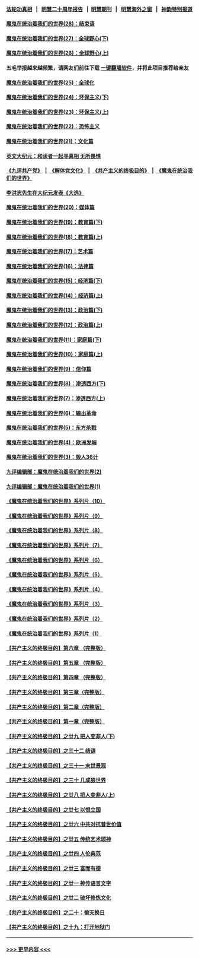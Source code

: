 #### [法轮功真相](https://github.com/gfw-breaker/truth/blob/master/README.md?t=0) &nbsp;&nbsp;|&nbsp;&nbsp; [明慧二十周年报告](https://github.com/gfw-breaker/mh-reports/blob/master/README.md?t=0) &nbsp;&nbsp;|&nbsp;&nbsp;[明慧期刊](https://github.com/gfw-breaker/mh-qikan) &nbsp;&nbsp;|&nbsp;&nbsp; [明慧海外之窗](https://github.com/gfw-breaker/mh-news/blob/master/README.md?t=0) &nbsp;&nbsp;|&nbsp;&nbsp; [神韵特别报道](https://github.com/gfw-breaker/mh-news/blob/master/shenyun.md?t=0)
#### [魔鬼在统治着我们的世界(28)：结束语](../pages/nsc422/n10936246.md?t=07012251) 
#### [魔鬼在统治着我们的世界(27)：全球野心(下)](../pages/nsc422/n10928319.md?t=07012251) 
#### [魔鬼在统治着我们的世界(26)：全球野心(上)](../pages/nsc422/n10900318.md?t=07012251) 
#### 五毛举报越来越频繁，请网友们前往下载 [一键翻墙软件](https://github.com/gfw-breaker/ssr-accounts)，并将此项目推荐给亲友
#### [魔鬼在统治着我们的世界(25)：全球化](../pages/nsc422/n10788205.md?t=07012251) 
#### [魔鬼在统治着我们的世界(24)：环保主义(下)](../pages/nsc422/n10695307.md?t=07012251) 
#### [魔鬼在统治着我们的世界(23)：环保主义(上)](../pages/nsc422/n10688613.md?t=07012251) 
#### [魔鬼在统治着我们的世界(22)：恐怖主义](../pages/nsc422/n10614727.md?t=07012251) 
#### [魔鬼在统治着我们的世界(21)：文化篇](../pages/nsc422/n10597706.md?t=07012251) 
#### [英文大纪元：和读者一起寻真相 无所畏惧](../pages/nsc422/n12542027.md?t=07012251) 
#### [《九评共产党》](https://github.com/begood0513/9ping.md/blob/master/README.md) &nbsp;|&nbsp; [《解体党文化》](../../../../jtdwh.md/blob/master/README.md)  &nbsp;|&nbsp; [《共产主义的终极目的》](../../../../gczydzjmd.md/blob/master/README.md) &nbsp;|&nbsp; [《魔鬼在统治我们的世界》](../../../../mgztzwmdsj.md/blob/master/README.md) 
#### [李洪志先生在大纪元发表《大选》](../pages/nsc422/n12534746.md?t=07012251) 
#### [魔鬼在统治着我们的世界(20)：媒体篇](../pages/nsc422/n10586579.md?t=07012251) 
#### [魔鬼在统治着我们的世界(19)：教育篇(下)](../pages/nsc422/n10564808.md?t=07012251) 
#### [魔鬼在统治着我们的世界(18)：教育篇(上)](../pages/nsc422/n10526970.md?t=07012251) 
#### [魔鬼在统治着我们的世界(17)：艺术篇](../pages/nsc422/n10499093.md?t=07012251) 
#### [魔鬼在统治着我们的世界(16)：法律篇](../pages/nsc422/n10485969.md?t=07012251) 
#### [魔鬼在统治着我们的世界(15)：经济篇(下)](../pages/nsc422/n10469975.md?t=07012251) 
#### [魔鬼在统治着我们的世界(14)：经济篇(上)](../pages/nsc422/n10457370.md?t=07012251) 
#### [魔鬼在统治着我们的世界(13)：政治篇(下)](../pages/nsc422/n10448270.md?t=07012251) 
#### [魔鬼在统治着我们的世界(12)：政治篇(上)](../pages/nsc422/n10444576.md?t=07012251) 
#### [魔鬼在统治着我们的世界(11)：家庭篇(下)](../pages/nsc422/n10440961.md?t=07012251) 
#### [魔鬼在统治着我们的世界(10)：家庭篇(上)](../pages/nsc422/n10435448.md?t=07012251) 
#### [魔鬼在统治着我们的世界(9)：信仰篇](../pages/nsc422/n10432159.md?t=07012251) 
#### [魔鬼在统治着我们的世界(8)：渗透西方(下)](../pages/nsc422/n10429603.md?t=07012251) 
#### [魔鬼在统治着我们的世界(7)：渗透西方(上)](../pages/nsc422/n10426013.md?t=07012251) 
#### [魔鬼在统治着我们的世界(6)：输出革命](../pages/nsc422/n10421536.md?t=07012251) 
#### [魔鬼在统治着我们的世界(5)：东方杀戮](../pages/nsc422/n10417707.md?t=07012251) 
#### [魔鬼在统治着我们的世界(4)：欧洲发端](../pages/nsc422/n10414890.md?t=07012251) 
#### [魔鬼在统治着我们的世界(3)：毁人36计](../pages/nsc422/n10411583.md?t=07012251) 
#### [九评编辑部：魔鬼在统治着我们的世界(2)](../pages/nsc422/n10410036.md?t=07012251) 
#### [九评编辑部：魔鬼在统治着我们的世界(1)](../pages/nsc422/n10406825.md?t=07012251) 
#### [《魔鬼在统治着我们的世界》系列片（10）](../pages/nsc422/n12292670.md?t=07012251) 
#### [《魔鬼在统治着我们的世界》系列片（9）](../pages/nsc422/n12290859.md?t=07012251) 
#### [《魔鬼在统治着我们的世界》系列片（8）](../pages/nsc422/n12287445.md?t=07012251) 
#### [《魔鬼在统治着我们的世界》系列片（7）](../pages/nsc422/n12283425.md?t=07012251) 
#### [《魔鬼在统治着我们的世界》系列片（6）](../pages/nsc422/n12282314.md?t=07012251) 
#### [《魔鬼在统治着我们的世界》系列片（5）](../pages/nsc422/n12281419.md?t=07012251) 
#### [《魔鬼在统治着我们的世界》系列片（4）](../pages/nsc422/n12274024.md?t=07012251) 
#### [《魔鬼在统治着我们的世界》系列片（3）](../pages/nsc422/n12271322.md?t=07012251) 
#### [《魔鬼在统治着我们的世界》系列片（2）](../pages/nsc422/n12269049.md?t=07012251) 
#### [《魔鬼在统治着我们的世界》系列片（1）](../pages/nsc422/n12267575.md?t=07012251) 
#### [【共产主义的终极目的】第六章 （完整版）](../pages/nsc422/n11428913.md?t=07012251) 
#### [【共产主义的终极目的】第五章 （完整版）](../pages/nsc422/n11428912.md?t=07012251) 
#### [【共产主义的终极目的】第四章 （完整版）](../pages/nsc422/n11428907.md?t=07012251) 
#### [【共产主义的终极目的】第三章（完整版）](../pages/nsc422/n11428848.md?t=07012251) 
#### [【共产主义的终极目的】第二章（完整版）](../pages/nsc422/n11428831.md?t=07012251) 
#### [【共产主义的终极目的】第一章（完整版）](../pages/nsc422/n11417651.md?t=07012251) 
#### [【共产主义的终极目的】之廿九 把人变非人(下)](../pages/nsc422/n11344140.md?t=07012251) 
#### [【共产主义的终极目的】之三十二 结语](../pages/nsc422/n11360535.md?t=07012251) 
#### [【共产主义的终极目的】之三十一 末世景观](../pages/nsc422/n11351129.md?t=07012251) 
#### [【共产主义的终极目的】之三十 几成狼世界](../pages/nsc422/n11348280.md?t=07012251) 
#### [【共产主义的终极目的】之廿八 把人变非人(上)](../pages/nsc422/n11340492.md?t=07012251) 
#### [【共产主义的终极目的】之廿七 以恨立国](../pages/nsc422/n11336944.md?t=07012251) 
#### [【共产主义的终极目的】之廿六 中共对抗普世价值](../pages/nsc422/n11324785.md?t=07012251) 
#### [【共产主义的终极目的】之廿五 传统艺术颂神](../pages/nsc422/n11296396.md?t=07012251) 
#### [【共产主义的终极目的】之廿四 人伦典范](../pages/nsc422/n11296397.md?t=07012251) 
#### [【共产主义的终极目的】之廿三 富而有德](../pages/nsc422/n11283598.md?t=07012251) 
#### [【共产主义的终极目的】之廿一 神传语言文字](../pages/nsc422/n11263265.md?t=07012251) 
#### [【共产主义的终极目的】之廿二 破坏修炼文化](../pages/nsc422/n11245728.md?t=07012251) 
#### [【共产主义的终极目的】之二十：偷天换日](../pages/nsc422/n11238846.md?t=07012251) 
#### [【共产主义的终极目的】之十九：打开地狱门](../pages/nsc422/n11206376.md?t=07012251) 

----
#### [ >>> 更早内容 <<< ](../indexes/nsc422-earlier.md)
